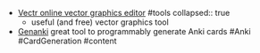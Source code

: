- [Vectr online vector graphics editor](https://vectr.com) #tools
  collapsed:: true
	- useful (and free) vector graphics tool
- [Genanki](https://github.com/kerrickstaley/genanki) great tool to programmably generate Anki cards #Anki #CardGeneration #content